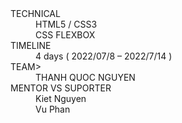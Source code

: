 <dl>
<dt>TECHNICAL</dt>
<dd>HTML5 / CSS3</dd>
 <dd>CSS FLEXBOX</dd>
<dt>TIMELINE</dt>
<dd>4 days ( 2022/07/8 – 2022/7/14 )</dd>
<dt>TEAM></dt>
<dd>THANH QUOC NGUYEN</dd>
<dt>MENTOR VS SUPORTER</dt>
<dd>Kiet Nguyen</dd>
<dd>Vu Phan</dd>
